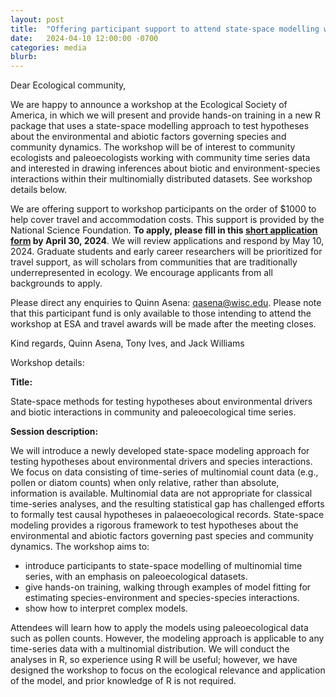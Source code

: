 ```yaml
---
layout: post
title:  "Offering participant support to attend state-space modelling workshop at ESA"
date:   2024-04-10 12:00:00 -0700
categories: media
blurb:
---
```

Dear Ecological community,

We are happy to announce a workshop at the Ecological Society of America, in which we will present and provide hands-on training in a new R package that uses a state-space modelling approach to test hypotheses about the environmental and abiotic factors governing species and community dynamics. The workshop will be of interest to community ecologists and paleoecologists working with community time series data and interested in drawing inferences about biotic and environment-species interactions within their multinomially distributed datasets. See workshop details below.

We are offering support to workshop participants on the order of $1000 to help cover travel and accommodation costs. This support is provided by the National Science Foundation. **To apply, please fill in this [short application form](https://forms.gle/W7t5HGYgop6cHb496) by April 30, 2024**. We will review applications and respond by May 10, 2024. Graduate students and early career researchers will be prioritized for travel support, as will scholars from communities that are traditionally underrepresented in ecology.  We encourage applicants from all backgrounds to apply.

Please direct any enquiries to Quinn Asena: qasena@wisc.edu. Please note that this participant fund is only available to those intending to attend the workshop at ESA and travel awards will be made after the meeting closes.
 
Kind regards,
Quinn Asena, Tony Ives, and Jack Williams

Workshop details:

**Title:**

State-space methods for testing hypotheses about environmental drivers and biotic interactions in community and paleoecological time series.

**Session description:**

We will introduce a newly developed state-space modeling approach for testing hypotheses about environmental drivers and species interactions. We focus on data consisting of time-series of multinomial count data (e.g., pollen or diatom counts) when only relative, rather than absolute, information is available. Multinomial data are not appropriate for classical time-series analyses, and the resulting statistical gap has challenged efforts to formally test causal hypotheses in palaeoecological records. State-space modeling provides a rigorous framework  to test hypotheses about the environmental and abiotic factors governing past species and community dynamics. The workshop aims to:

- introduce participants to state-space modelling of multinomial time series, with an emphasis on paleoecological datasets.
- give hands-on training, walking through examples of model fitting for estimating species-environment and species-species interactions.
- show how to interpret complex models.

Attendees will learn how to apply the models using paleoecological data such as pollen counts. However, the modeling approach is applicable to any time-series data with a multinomial distribution. We will conduct the analyses in R, so experience using R will be useful; however, we have designed the workshop to focus on the ecological relevance and application of the model, and prior knowledge of R is not required.